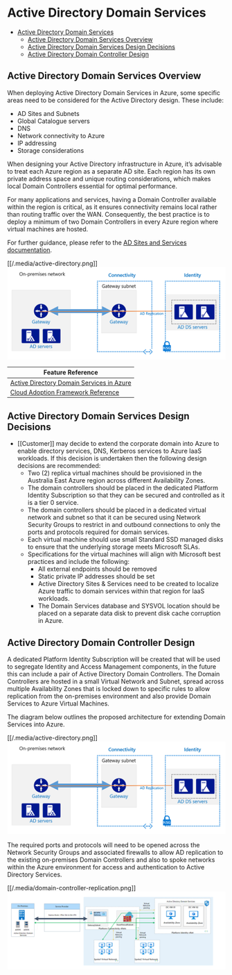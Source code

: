 # Active Directory Domain Services

- [Active Directory Domain Services](#active-directory-domain-services)
  - [Active Directory Domain Services Overview](#active-directory-domain-services-overview)
  - [Active Directory Domain Services Design Decisions](#active-directory-domain-services-design-decisions)
  - [Active Directory Domain Controller Design](#active-directory-domain-controller-design)

## Active Directory Domain Services Overview

When deploying Active Directory Domain Services in Azure, some specific areas need to be considered for the Active Directory design. These include:

- AD Sites and Subnets
- Global Catalogue servers
- DNS
- Network connectivity to Azure
- IP addressing
- Storage considerations

When designing your Active Directory infrastructure in Azure, it’s advisable to treat each Azure region as a separate AD site. Each region has its own private address space and unique routing considerations, which makes local Domain Controllers essential for optimal performance.

For many applications and services, having a Domain Controller available within the region is critical, as it ensures connectivity remains local rather than routing traffic over the WAN. Consequently, the best practice is to deploy a minimum of two Domain Controllers in every Azure region where virtual machines are hosted.

For further guidance, please refer to the [AD Sites and Services documentation](https://learn.microsoft.com/en-us/windows-server/identity/ad-ds/get-started/virtual-dc/active-directory-domain-services-overview).

[[/.media/active-directory.png]]
![ADDS on Azure](../.media/active-directory.png)

| **Feature Reference**                                                                                                                                |
| ---------------------------------------------------------------------------------------------------------------------------------------------------- |
| [Active Directory Domain Services in Azure](https://docs.microsoft.com/en-us/azure/architecture/reference-architectures/identity/adds-extend-domain) |
| [Cloud Adoption Framework Reference](https://docs.microsoft.com/en-us/azure/cloud-adoption-framework/decision-guides/identity/)                      |

## Active Directory Domain Services Design Decisions

- [[Customer]] may decide to extend the corporate domain into Azure to enable directory services, DNS, Kerberos services to Azure IaaS workloads. If this decision is undertaken then the following design decisions are recommended:
  - Two (2) replica virtual machines should be provisioned in the Australia East Azure region across different Availability Zones.
  - The domain controllers should be placed in the dedicated Platform Identity Subscription so that they can be secured and controlled as it is a tier 0 service.
  - The domain controllers should be placed in a dedicated virtual network and subnet so that it can be secured using Network Security Groups to restrict in and outbound connections to only the ports and protocols required for domain services.
  - Each virtual machine should use small Standard SSD managed disks to ensure that the underlying storage meets Microsoft SLAs.
  - Specifications for the virtual machines will align with Microsoft best practices and include the following:
    - All external endpoints should be removed
    - Static private IP addresses should be set
    - Active Directory Sites & Services need to be created to localize Azure traffic to domain services within that region for IaaS workloads.
    - The Domain Services database and SYSVOL location should be placed on a separate data disk to prevent disk cache corruption in Azure.

## Active Directory Domain Controller Design

A dedicated Platform Identity Subscription will be created that will be used to segregate Identity and Access Management components, in the future this can include a pair of Active Directory Domain Controllers. The Domain Controllers are hosted in a small Virtual Network and Subnet, spread across multiple Availability Zones that is locked down to specific rules to allow replication from the on-premises environment and also provide Domain Services to Azure Virtual Machines.

The diagram below outlines the proposed architecture for extending Domain Services into Azure.

[[/.media/active-directory.png]]
![ADDS](../.media/active-directory.png)

The required ports and protocols will need to be opened across the Network Security Groups and associated firewalls to allow AD replication to the existing on-premises Domain Controllers and also to spoke networks within the Azure environment for access and authentication to Active Directory Services.

[[/.media/domain-controller-replication.png]]
![DC Controllers Replication](../.media/domain-controller-replication.png)
